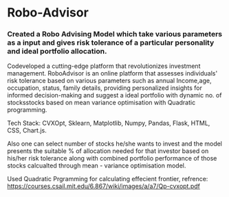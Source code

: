 # Robo-Advisor
### Created a Robo Advising Model which take various parameters as a input and gives risk tolerance of a particular personality and ideal portfolio allocation.

Codeveloped a cutting-edge platform that revolutionizes investment management.
RoboAdvisor is an online platform that assesses individuals' risk tolerance based on various parameters such as annual Income,age, occupation, status, family details, providing personalized insights for informed decision-making and suggest a ideal portfolio with dynamic no. of stocksstocks based on mean variance optimisation with Quadratic programming. 

Tech Stack: CVXOpt, Sklearn, Matplotlib, Numpy, Pandas, Flask, HTML, CSS, Chart.js.
 
Also one can select number of stocks he/she wants to invest and the model presents the suitable % of allocation needed for that investor based on his/her risk tolerance along with combined portfolio performance of those stocks calcualted through mean - variance optimisation model.

Used Quadratic Prgramming for calculating effecient frontier,
refrence: https://courses.csail.mit.edu/6.867/wiki/images/a/a7/Qp-cvxopt.pdf

